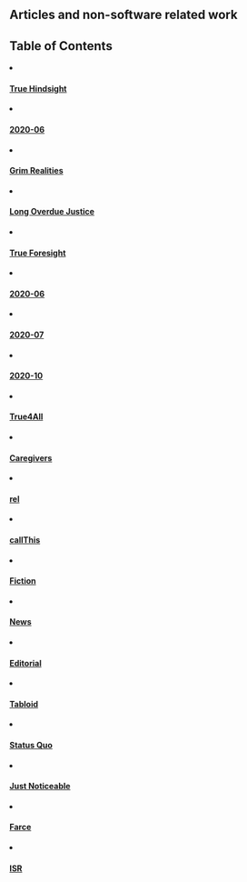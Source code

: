 <!--
**samkhan1/samkhan1** is a ✨ _special_ ✨ repository because its `README.md` (this file) appears on your GitHub profile.

Here are some ideas to get you started:

- 🔭 I’m currently working on ...
- 🌱 I’m currently learning ...
- 👯 I’m looking to collaborate on ...
- 🤔 I’m looking for help with ...
- 💬 Ask me about ...
- 📫 How to reach me: ...
- 😄 Pronouns: ...
- ⚡ Fun fact: ...
-->

## Articles and non-software related work

## Table of Contents

<uo>
<li><h4><a href="https://github.com/true-hindsight">True Hindsight</a></h4></li>

 <uo>
 <li><h4><a href="https://github.com/true-hindsight/2020-06">2020-06</a></h4></li>
 
 <li><h4><a href="https://github.com/true-hindsight/grim-realities">Grim Realities</a></h4></li>

 <li><h4><a href="https://github.com/true-hindsight/long-overdue-justice">Long Overdue Justice</a></h4></li>
 </uo>

<li><h4><a href="https://github.com/true-foresight">True Foresight</a></h4></li>

 <uo>
 <li><h4><a href="https://github.com/true-foresight/2020-06">2020-06</a></h4></li>
 
 <li><h4><a href="https://github.com/true-foresight/2020-07">2020-07</a></h4></li>

 <li><h4><a href="https://github.com/true-foresight/2020-10">2020-10</a></h4></li>
 </uo>

<li><h4><a href="https://github.com/true4all">True4All</a></h4></li>

 <uo>
 <li><h4><a href="https://github.com/true4all/caregivers">Caregivers</a></h4></li>
 
 <li><h4><a href="https://github.com/true4all/rel">rel</a></h4></li>

 </uo>

<li><h4><a href="https://github.com/callthis">callThis</a></h4></li>

 <uo>
 <li><h4><a href="https://github.com/callthis/fiction">Fiction</a></h4></li>
 
 <li><h4><a href="https://github.com/callthis/news">News</a></h4></li>
 
 <li><h4><a href="https://github.com/callthis/editorial">Editorial</a></h4></li>
 
 <li><h4><a href="https://github.com/callthis/tabloid">Tabloid</a></h4></li>
 
 <li><h4><a href="https://github.com/callthis/status-quo">Status Quo</a></h4></li>

 </uo>
 
<li><h4><a href="https://github.com/just-noticeable">Just Noticeable</a></h4></li>

 <uo>
 <li><h4><a href="https://github.com/just-noticeable/farce">Farce</a></h4></li>
 
 <li><h4><a href="https://github.com/just-noticeable/isr">ISR</a></h4></li>
 </uo>
</uo>
